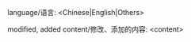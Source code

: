 <!---
# 这是一个由我们一起创造的 Awesome-OI ！

因此，如果您想贡献某些内容，请按照以下的提示进行操作

1. 请先检查您想贡献的内容有没有被提及过。
2. 若没有被提及过，那么您可以开始修改 [README.md](https://github.com/awesome-OI/awesome-OI/blob/master/README.md) 或 [README-cn.md](https://github.com/awesome-OI/awesome-OI/blob/master/README-cn.md)（您可以只修改一个，并在 Pull Requests 时注明 **哪一个语言未被更新/只更新了哪一种语言** ）。
3. 由于这项目的发起者是学生，因此可能审核您的 PR 时有些慢。为了提升审核的效率，请您在 PR 中提及您修改/贡献了哪些内容。
4. 另外，如果您发现翻译有不准确的地方，或是链接失效/无法打开的情况，您也可以在 PR 中修改相应的内容，并注明您修改了什么。
5. 如果您的修改被通过，您的名字将会被列在 [Contributors.md](https://github.com/awesome-OI/awesome-OI/blob/master/Contributors.md) 中。
6. 如果您想要了解更多的消息，可以看看这个[讨论](https://github.com/awesome-OI/awesome-OI/discussions/12)

感谢您的贡献

----

# This is an Awesome-OI created by ALL of US!

So if you want to contribute something, please follow the tips below

1. Please check if the content you want to contribute has been mentioned.
2. If it has not been mentioned, then you can start to modify [README.md](https://github.com/awesome-OI/awesome-OI/blob/master/README.md) or [README-cn. md](https://github.com/awesome-OI/awesome-OI/blob/master/README-cn.md) (you can modify only one, and indicate in the Pull Requests **which language is not updated/only updated** ).
3. Since the initiator of this project is a student, it may be a bit slow to review your PR. In order to improve the efficiency of review, please mention what you have modified/contributed in your PR.
4. In addition, if you find that the translation is inaccurate, or the link is invalid/cannot be opened, you can also modify the corresponding content in the PR and indicate what you have modified.
5. If your modification is approved, your name will be listed in [Contributors.md](https://github.com/awesome-OI/awesome-OI/blob/master/Contributors.md).
6. If you want to know more things, you can check out this [discussion](https://github.com/awesome-OI/awesome-OI/discussions/12)

Thanks for your contribution

Updated 2021.5.31

-->

language/语言: \<Chinese|English|Others\>

modified, added content/修改、添加的内容: \<content\>

